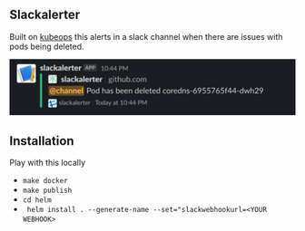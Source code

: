 ## Slackalerter

Built on [kubeops](github.com/AlexsJones/kubeops) this alerts in a slack channel when there are issues with pods being deleted.

![al](image/alerter.png)

## Installation

Play with this locally
- `make docker`
- `make publish`
- `cd helm`
- ` helm install . --generate-name --set="slackwebhookurl=<YOUR WEBHOOK>`